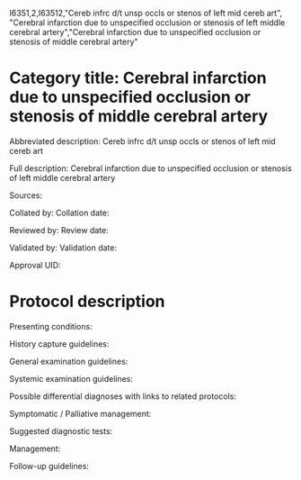 I6351,2,I63512,"Cereb infrc d/t unsp occls or stenos of left mid cereb art", "Cerebral infarction due to unspecified occlusion or stenosis of left middle cerebral artery","Cerebral infarction due to unspecified occlusion or stenosis of middle cerebral artery"
# Category title: Cerebral infarction due to unspecified occlusion or stenosis of middle cerebral artery

Abbreviated description: Cereb infrc d/t unsp occls or stenos of left mid cereb art

Full description: Cerebral infarction due to unspecified occlusion or stenosis of left middle cerebral artery

Sources:

Collated by:
Collation date:

Reviewed by:
Review date:

Validated by:
Validation date:

Approval UID:

# Protocol description

Presenting conditions:

History capture guidelines:

General examination guidelines:

Systemic examination guidelines:

Possible differential diagnoses with links to related protocols:

Symptomatic / Palliative management:

Suggested diagnostic tests:

Management:

Follow-up guidelines:
